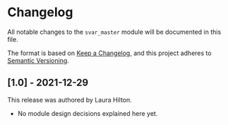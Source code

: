 # Changelog

All notable changes to the `svar_master` module will be documented in this file.

The format is based on [Keep a Changelog](https://keepachangelog.com/en/1.0.0/),
and this project adheres to [Semantic Versioning](https://semver.org/spec/v2.0.0.html).

## [1.0] - 2021-12-29

This release was authored by Laura Hilton.

<!-- TODO: Explain each important module design decision below. -->

- No module design decisions explained here yet.
